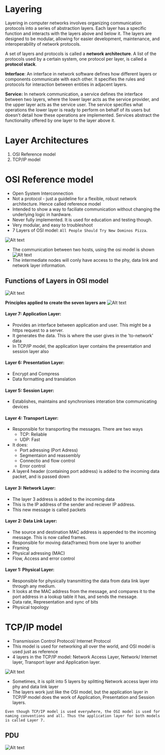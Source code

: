 # Layering
Layering in computer networks involves organizing communication protocols into a series of abstraction layers. Each layer has a specific function and interacts with the layers above and below it. The layers are designed to be modular, allowing for easier development, maintenance, and interoperability of network protocols.

A set of layers and protocols is	called a **network architecture**. A list of the protocols used by a certain system, one protocol per layer, is called a **protocol stack**.

**Interface**: An interface in network software defines how different layers or components communicate with each other. It specifies the rules and protocols for interaction between entities in adjacent layers. 

**Service:** In network communication, a service defines the interface between two layers, where the lower layer acts as the service provider, and the upper layer acts as the service user. The service specifies what operations the lower layer is ready to perform on behalf of its users but doesn't detail how these operations are implemented. Services abstract the functionality offered by one layer to the layer above it.

# Layer Architectures
1. OSI Reference model
2. TCP/IP model

# OSI Reference model
- Open System Interconnection
- Not a protocol - just a guideline for a flexible, robust network architecture. Hence called reference model
- Intended to show a way to faciliate communication without changing the underlying logic in hardware. 
- Never fully implemented. It is used for education and testing though.
- Very modular, and easy to troubleshoot
- 7 Layers of OSI model: `All People Should Try New Dominos Pizza`.

![Alt text](OSI-7-layers.jpg)
- The communication between two hosts, using the osi model is shown
![Alt text](<Interaction between layers in the OSI Model.JPG>)
- The intermediate nodes will conly have access to the phy, data link and network layer information.

## Functions of Layers in OSI model

![Alt text](<Screenshot from 2023-11-23 08-09-45.png>)

**Principles applied to create the seven layers are**
![Alt text](image.png)

#### Layer 7: Application Layer:
   - Provides an interface between application and user. This might be a https request to a server.
   - It generates the data. This is where the user gives in the 'to-network' data
   - In TCP/IP model, the application layer contains the presentation and session layer also

#### Layer 6: Presentation Layer:
   - Encrypt and Compress
   - Data formatting and translation

#### Layer 5: Session Layer:
   - Establishes, maintains and synchronises interation btw communicating devices 

#### Layer 4: Transport Layer:
   - Responsible for transporting the messages. There are two ways
       - TCP: Reliable
       - UDP: Fast
   - It does:
       - Port adressing (Port Adress)
       - Segmentaion and reassembly
       - Connectio and flow control
       - Error control
   - A layer4 header (containing port address) is added to the incoming data packet, and is passed down
   

#### Layer 3: Network Layer:
   - The layer 3 address is added to the incoming data
   - This is the IP address of the sender and reciever IP address.
   - This new message is called packets

#### Layer 2: Data Link Layer:
   - The source and destination MAC address is appended to the incoming message. This is now called frames.
   - Responsible for moving data(frames) from one layer to another
   - Framing
   - Physical adressing (MAC)
   - Flow, Access and error control

#### Layer 1: Physical Layer:
   - Responsible for physically transmitting the data from data link layer through any medium. 
   - It looks at the MAC address from the message, and compares it to the port address in a lookup table it has, and sends the message.
   - Data rate, Representation and sync of bits
   - Physical topology


# TCP/IP model

- Transmission Control Protocol/ Internet Protocol
- This model is used for networking all over the world, and OSI model is used just as reference
- 4 layers in the TCP/IP model: Network Access Layer, Network/ Internet layer, Transport layer and Application layer.

![Alt text](image-6.png)

- Sometimes, it is split into 5 layers by splitting Network access layer into phy and data link layer 
- The layers work just like the OSI model, but the application layer in TCP/IP model does the work of Application, Presentation and Session layers.

`Even though TCP/IP model is used everywhere, the OSI model is used for naming conventions and all. Thus the application layer for both models is called Layer 7.`

## PDU
![Alt text](<Screenshot from 2023-11-23 12-23-53.png>) 